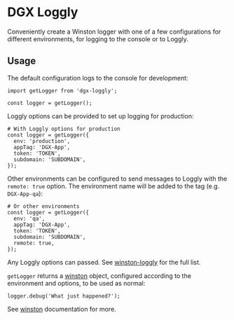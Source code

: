 # DGX Loggly

Conveniently create a Winston logger with one of a few configurations for different environments, for logging to the console or to Loggly.

## Usage

The default configuration logs to the console for development:

    import getLogger from 'dgx-loggly';

	const logger = getLogger();

Loggly options can be provided to set up logging for production:

    # With Loggly options for production
	const logger = getLogger({
	  env: 'production',
	  appTag: 'DGX-App',
	  token: 'TOKEN',
	  subdomain: 'SUBDOMAIN',
	});

Other environments can be configured to send messages to Loggly with the
`remote: true` option. The environment name will be added to the tag
(e.g. `DGX-App-qa`):

    # Or other environments 
	const logger = getLogger({
	  env: 'qa',
	  appTag: 'DGX-App',
	  token: 'TOKEN',
	  subdomain: 'SUBDOMAIN',
	  remote: true,
    });

Any Loggly options can passed. See
[winston-loggly](https://github.com/winstonjs/winston-loggly) for the full list.

`getLogger` returns a [winston](https://github.com/winstonjs/winston) object, configured according to the environment and options, to be used as normal:

	logger.debug('What just happened?');

See [winston](https://github.com/winstonjs/winston) documentation for more.
